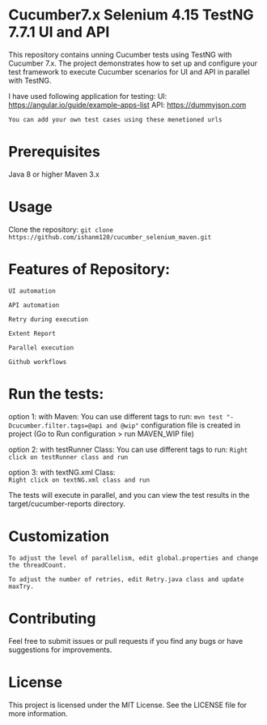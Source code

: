 # Cucumber7.x Selenium 4.15 TestNG 7.7.1 UI and API

This repository contains unning Cucumber tests using TestNG with Cucumber 7.x. The project demonstrates how to set up and configure your test framework to execute Cucumber scenarios for UI and API in parallel with TestNG.

I have used following application for testing:
UI: https://angular.io/guide/example-apps-list
API: https://dummyjson.com

``` You can add your own test cases using these menetioned urls ```

# Prerequisites
Java 8 or higher
Maven 3.x


# Usage
Clone the repository:
``` git clone https://github.com/ishanm120/cucumber_selenium_maven.git ```


# Features of Repository:
``` UI automation ```

``` API automation ```

``` Retry during execution ```

``` Extent Report ```

``` Parallel execution  ```

``` Github workflows  ```


# Run the tests:
  option 1:  with Maven: You can use different tags to run:
``` mvn test "-Dcucumber.filter.tags=@api and @wip" ```
    configuration file is created in project (Go to Run configuration > run MAVEN_WIP file)

 option 2: with testRunner Class: You can use different tags to run: 
``` Right click on testRunner class and run ```

 option 3: with textNG.xml Class:  
``` Right click on textNG.xml class and run ```


The tests will execute in parallel, and you can view the test results in the target/cucumber-reports directory.

# Customization
``` To adjust the level of parallelism, edit global.properties and change the threadCount. ```

``` To adjust the number of retries, edit Retry.java class and update  maxTry. ```

# Contributing
Feel free to submit issues or pull requests if you find any bugs or have suggestions for improvements.

# License
This project is licensed under the MIT License. See the LICENSE file for more information.
